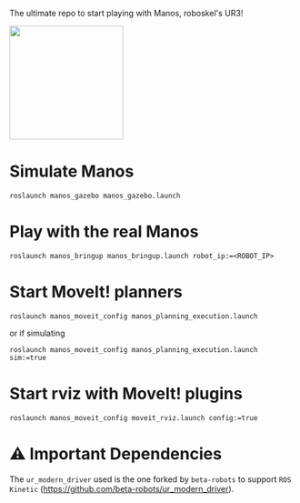 The ultimate repo to start playing with Manos, roboskel's UR3!

<img src="https://raw.githubusercontent.com/Roboskel-Manipulation/manos/master/manos.png" width="200">

# Simulate Manos

`roslaunch manos_gazebo manos_gazebo.launch`


# Play with the real Manos

`roslaunch manos_bringup manos_bringup.launch robot_ip:=<ROBOT_IP>`


# Start MoveIt! planners

`roslaunch manos_moveit_config manos_planning_execution.launch`

or if simulating

`roslaunch manos_moveit_config manos_planning_execution.launch sim:=true`


# Start rviz with MoveIt! plugins

`roslaunch manos_moveit_config moveit_rviz.launch config:=true`


# :warning: Important Dependencies

The `ur_modern_driver` used is the one forked by `beta-robots` to support `ROS Kinetic` (https://github.com/beta-robots/ur_modern_driver).


